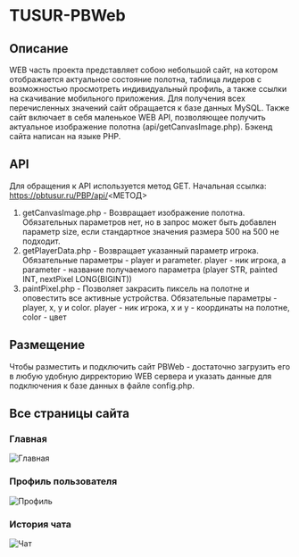 # TUSUR-PBWeb
## Описание
WEB часть проекта представляет собою небольшой сайт, на котором отображается актуальное состояние полотна, таблица лидеров с возможностью просмотреть индивидуальный профиль, а также ссылки на скачивание мобильного приложения. Для получения всех перечисленных значений сайт обращается к базе данных MySQL. Также сайт включает в себя маленькое WEB API, позволяющее получить актуальное изображение полотна (api/getCanvasImage.php). Бэкенд сайта написан на языке PHP.
## API
Для обращения к API используется метод GET. Начальная ссылка: https://pbtusur.ru/PBP/api/<МЕТОД>
1) getCanvasImage.php - Возвращает изображение полотна. Обязательных параметров нет, но в запрос может быть добавлен параметр size, если стандартное значения размера 500 на 500 не подходит.
2) getPlayerData.php - Возвращает указанный параметр игрока. Обязательные параметры - player и parameter. player - ник игрока, а parameter - название получаемого параметра (player STR, painted INT, nextPixel LONG(BIGINT))
3) paintPixel.php - Позволяет закрасить пиксель на полотне и оповестить все активные устройства. Обязательные параметры - player, x, y и color. player - ник игрока, x и y - координаты на полотне, color - цвет
## Размещение
Чтобы разместить и подключить сайт PBWeb - достаточно загрузить его в любую удобную дирректорию WEB сервера и указать данные для подключения к базе данных в файле config.php.
## Все страницы сайта
### Главная
![Главная](https://github.com/user-attachments/assets/61a3da9d-687b-4690-863b-ecb06d39821a)
### Профиль пользователя
![Профиль](https://github.com/user-attachments/assets/13734588-be6e-42fe-a4e2-f82541304975)
### История чата
![Чат](https://github.com/user-attachments/assets/17f73b7e-8d83-4201-96f4-2a4d91ceac19)
